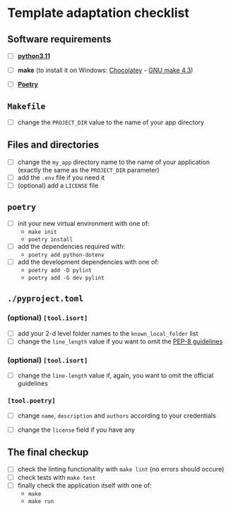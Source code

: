 # Template adaptation checklist
## Software requirements
- [ ] [**python3.11**](https://www.python.org/downloads/)
- [ ] **make** (to install it on Windows: [Chocolatey](https://github.com/chocolatey/choco) - [GNU make 4.3](https://community.chocolatey.org/packages/make))
- [ ] [**Poetry**](https://python-poetry.org/)


## `Makefile`
- [ ] change the `PROJECT_DIR` value to the name of your app directory

## Files and directories
- [ ] change the `my_app` directory name to the name of your application (exactly the same as the `PROJECT_DIR` parameter)
- [ ] add the `.env` file if you need it
- [ ] (optional) add a `LICENSE` file

## `poetry`
- [ ] init your new virtual environment with one of: 
  - `make init` 
  - `poetry install`
- [ ] add the dependencies required with:
  - `poetry add python-dotenv` 
- [ ] add the development dependencies with one of: 
  - `poetry add -D pylint` 
  - `poetry add -G dev pylint` 

## `./pyproject.toml`
### (optional) `[tool.isort]`
- [ ] add your 2-d level folder names to the `known_local_folder` list
- [ ] change the `line_length` value if you want to omit the [PEP-8 guidelines](https://peps.python.org/pep-0008/#maximum-line-length)

### (optional) `[tool.isort]`
- [ ] change the `line-length` value if, again, you want to omit the official guidelines

### `[tool.poetry]`
- [ ] change `name`, `description` and `authors` according to your credentials
- [ ] change the `license` field if you have any


## The final checkup
- [ ] check the linting functionality with `make lint` (no errors should occure)
- [ ] check tests with `make test`
- [ ] finally check the application itself with one of: 
  - `make`  
  - `make run`

